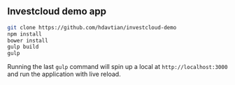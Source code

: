 ## Investcloud demo app

```bash
git clone https://github.com/hdavtian/investcloud-demo
npm install
bower install
gulp build
gulp
```

Running the last `gulp` command will spin up a local at `http://localhost:3000` and run the application with live reload.